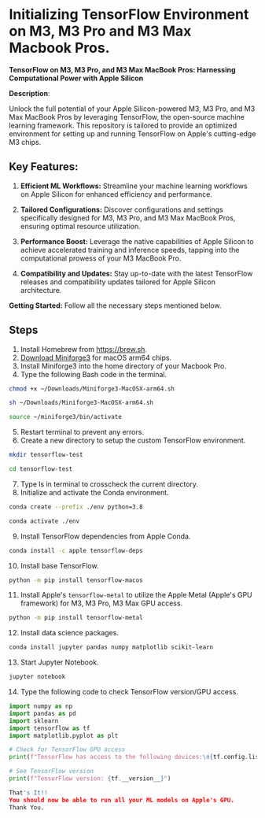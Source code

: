 # Initializing TensorFlow Environment on M3, M3 Pro and M3 Max Macbook Pros.

**TensorFlow on M3, M3 Pro, and M3 Max MacBook Pros: Harnessing Computational Power with Apple Silicon**

**Description**:

Unlock the full potential of your Apple Silicon-powered M3, M3 Pro, and M3 Max MacBook Pros by leveraging TensorFlow, the open-source machine learning framework. This repository is tailored to provide an optimized environment for setting up and running TensorFlow on Apple's cutting-edge M3 chips.

## Key Features:

1. **Efficient ML Workflows:** Streamline your machine learning workflows on Apple Silicon for enhanced efficiency and performance.

2. **Tailored Configurations:** Discover configurations and settings specifically designed for M3, M3 Pro, and M3 Max MacBook Pros, ensuring optimal resource utilization.

3. **Performance Boost:** Leverage the native capabilities of Apple Silicon to achieve accelerated training and inference speeds, tapping into the computational prowess of your M3 MacBook Pro.

4. **Compatibility and Updates:** Stay up-to-date with the latest TensorFlow releases and compatibility updates tailored for Apple Silicon architecture.


**Getting Started:**
Follow all the necessary steps mentioned below.
## Steps
1. Install Homebrew from https://brew.sh.
2. [Download Miniforge3](https://github.com/conda-forge/miniforge/releases/latest/download/Miniforge3-MacOSX-arm64.sh) for macOS arm64 chips.
3. Install Miniforge3 into the home directory of your Macbook Pro.
4. Type the following Bash code in the terminal.
```bash
chmod +x ~/Downloads/Miniforge3-MacOSX-arm64.sh
```
```bash
sh ~/Downloads/Miniforge3-MacOSX-arm64.sh
```
```bash
source ~/miniforge3/bin/activate
```
5. Restart terminal to prevent any errors.
6. Create a new directory to setup the custom TensorFlow environment.
```bash
mkdir tensorflow-test
```
```bash
cd tensorflow-test
```
7. Type ls in terminal to crosscheck the current directory.
8. Initialize and activate the Conda environment. 
```bash
conda create --prefix ./env python=3.8
```
```bash
conda activate ./env
```
9. Install TensorFlow dependencies from Apple Conda.
```bash
conda install -c apple tensorflow-deps
```
10. Install base TensorFlow.
```bash
python -m pip install tensorflow-macos
```
11. Install Apple's `tensorflow-metal` to utilize the Apple Metal (Apple's GPU framework) for M3, M3 Pro, M3 Max GPU access.
```bash
python -m pip install tensorflow-metal
```
12. Install data science packages.
```bash
conda install jupyter pandas numpy matplotlib scikit-learn
```
13. Start Jupyter Notebook.
```bash
jupyter notebook
```
14. Type the following code to check TensorFlow version/GPU access.
```python
import numpy as np
import pandas as pd
import sklearn
import tensorflow as tf
import matplotlib.pyplot as plt

# Check for TensorFlow GPU access
print(f"TensorFlow has access to the following devices:\n{tf.config.list_physical_devices()}")

# See TensorFlow version
print(f"TensorFlow version: {tf.__version__}")

That's It!!
You should now be able to run all your ML models on Apple's GPU.
Thank You.
